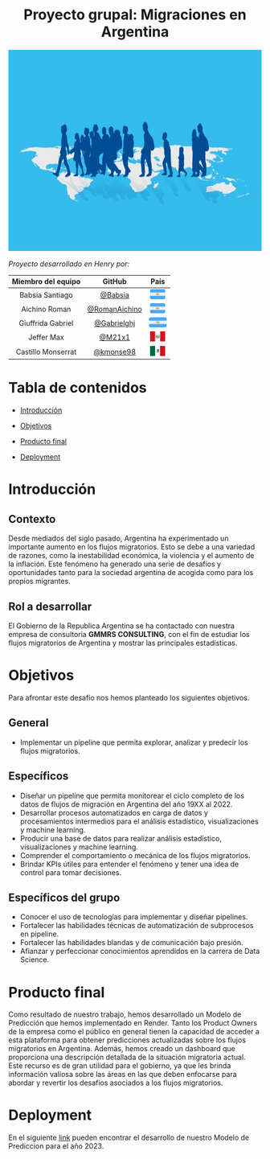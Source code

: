 <h1 align="center"> Proyecto grupal: Migraciones en Argentina </h1>
<p align="center">
   <img width="700" height="400" src="img/portada3.jpg">
   </p>
   

*Proyecto desarrollado en Henry por:*

<div align="center">

| Miembro del equipo | GitHub |Pais
|:-----------:|:-----------:|:-----------:|
| Babsia Santiago   | [@Babsia](https://github.com/Babsia)   |	<img width="30" height="20" src="img/icono-plano-del-cuadrado-vector-de-la-bandera-argentina-102753340.png">
| Aichino Roman          |  [@RomanAichino](https://github.com/RomanAichino)         |<img width="30" height="20" src="img/icono-plano-del-cuadrado-vector-de-la-bandera-argentina-102753340.png">
| Giuffrida Gabriel | [@Gabrielghj]([x](https://github.com/Gabrielghj))   |<img width="35" height="20" src="img/icono-plano-del-cuadrado-vector-de-la-bandera-argentina-102753340.png">
| Jeffer Max        |[@M21x1](https://github.com/M21x1)           |	<img width="30" height="20" src="img/Peru_bandera.png">
| Castillo Monserrat  | [@kmonse98](https://github.com/kmonse98)   |<img width="30" height="20" src="img/Flag_of_Mexico.png">

</div>

# Tabla de contenidos
* [Introducción](#introducción)

* [Objetivos](#objetivos)

* [Producto final](#producto-final)

* [Deployment](#deployment)




# Introducción
 
## Contexto 
Desde mediados del siglo pasado, Argentina ha experimentado un importante aumento en los flujos migratorios. Esto se debe a una variedad de razones, como la inestabilidad económica, la violencia y el aumento de la inflación. Este fenómeno ha generado una serie de desafíos y oportunidades tanto para la sociedad argentina de acogida como para los propios migrantes.

## Rol a desarrollar

El Gobierno de la Republica Argentina se ha contactado con nuestra empresa de consultoria **GMMRS CONSULTING**, con el fin de estudiar los flujos migratorios de Argentina y mostrar las principales estadísticas.

# Objetivos

Para afrontar este desafío nos hemos planteado los siguientes objetivos.
## General

* Implementar un pipeline que permita explorar, analizar y predecir los flujos migratorios. 

## Específicos
* Diseñar un pipeline que permita monitorear el ciclo completo de los datos de flujos de migración en Argentina del año 19XX al 2022. 
* Desarrollar procesos automatizados en carga de datos y procesamientos intermedios para el análisis estadístico, visualizaciones y machine learning.
* Producir una base de datos para realizar análisis estadístico, visualizaciones y machine learning.
* Comprender el comportamiento o mecánica de los flujos migratorios.
* Brindar KPIs útiles para entender el fenómeno y tener una idea de control para tomar decisiones.
## Específicos del grupo
* Conocer el uso de tecnologías para implementar y diseñar pipelines.
* Fortalecer las habilidades técnicas de automatización de subprocesos en pipeline.
* Fortalecer las habilidades blandas y de comunicación bajo presión.
* Afianzar y perfeccionar conocimientos aprendidos en la carrera de Data Science.
# Producto final 
Como resultado de nuestro trabajo, hemos desarrollado un Modelo de Predicción que hemos implementado en Render. Tanto los Product Owners de la empresa como el público en general tienen la capacidad de acceder a esta plataforma para obtener predicciones actualizadas sobre los flujos migratorios en Argentina. Además, hemos creado un dashboard que proporciona una descripción detallada de la situación migratoria actual. Este recurso es de gran utilidad para el gobierno, ya que les brinda información valiosa sobre las áreas en las que deben enfocarse para abordar y revertir los desafíos asociados a los flujos migratorios.

# Deployment

En el siguiente [link](https://machinelearning-nnfl.onrender.com/docs) pueden encontrar el desarrollo de nuestro Modelo de Prediccion para el año 2023.















